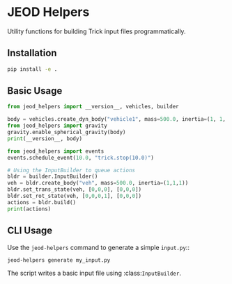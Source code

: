 # JEOD Helpers

Utility functions for building Trick input files programmatically.

## Installation

```bash
pip install -e .
```

## Basic Usage

```python
from jeod_helpers import __version__, vehicles, builder

body = vehicles.create_dyn_body("vehicle1", mass=500.0, inertia=(1, 1, 1))
from jeod_helpers import gravity
gravity.enable_spherical_gravity(body)
print(__version__, body)

from jeod_helpers import events
events.schedule_event(10.0, "trick.stop(10.0)")

# Using the InputBuilder to queue actions
bldr = builder.InputBuilder()
veh = bldr.create_body("veh", mass=500.0, inertia=(1,1,1))
bldr.set_trans_state(veh, [0,0,0], [0,0,0])
bldr.set_rot_state(veh, [0,0,0,1], [0,0,0])
actions = bldr.build()
print(actions)
```

## CLI Usage

Use the ``jeod-helpers`` command to generate a simple ``input.py``::

```bash
jeod-helpers generate my_input.py
```

The script writes a basic input file using :class:`InputBuilder`.
